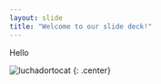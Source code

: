 ```yaml
---
layout: slide
title: "Welcome to our slide deck!"
---
```


Hello

![luchadortocat](https://octodex.github.com/images/luchadortocat.png)
{: .center}
